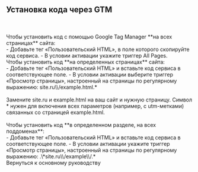 ## Установка кода через GTM
<br>
<br>
Чтобы установить код с помощью Google Tag Manager **на всех страницах** сайта:

<br>
- Добавьте тег «Пользовательский HTML», в поле которого скопируйте код сервиса.
- В условии активации укажите триггер All Pages.

<br>
Чтобы установить код **на определенных страницах** сайта:

<br>
- Добавьте тег «Пользовательский HTML» и вставьте код сервиса в соответствующее поле.
- В условии активации выберите триггер «Просмотр страницы», настроенный на страницы по регулярному выражению: site.ru\\/example.html.*

<br>
<br>
<Alert>Замените site.ru и example.html на ваш сайт и нужную страницу. Символ * нужен для включения всех параметров (например, с utm-метками) связанных со страницей example.html.</Alert>
<br>
<br>
Чтобы установить код **в определенном разделе, на всех поддоменах**:

<br>
- Добавьте тег «Пользовательский HTML» и вставьте код сервиса в соответствующее поле.
- В условии активации укажите триггер «Просмотр страницы», настроенный на страницы по регулярному выражению: .\*site.ru\\/example\\/.*

<br>
<OnboardingLink to="/sites/main.md">Вернуться к основному руководству</OnboardingLink>